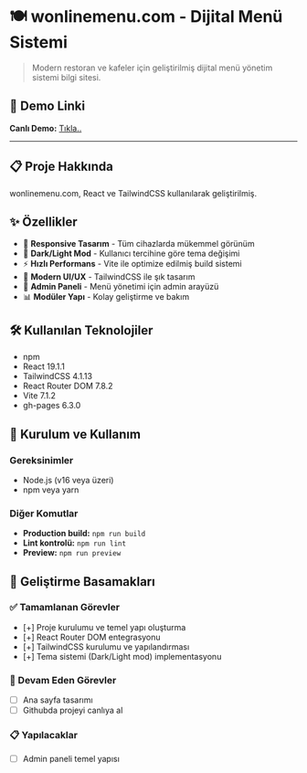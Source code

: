 # 🍽️ wonlinemenu.com - Dijital Menü Sistemi

> Modern restoran ve kafeler için geliştirilmiş dijital menü yönetim sistemi bilgi sitesi.

## 🚀 Demo Linki

**Canlı Demo:** [Tıkla..](https://melihcandemir.github.io/wonlinemenu.com/)

---

## 📋 Proje Hakkında

wonlinemenu.com, React ve TailwindCSS kullanılarak geliştirilmiş.

## ✨ Özellikler

- 📱 **Responsive Tasarım** - Tüm cihazlarda mükemmel görünüm
- 🌙 **Dark/Light Mod** - Kullanıcı tercihine göre tema değişimi
- ⚡ **Hızlı Performans** - Vite ile optimize edilmiş build sistemi
- 🎨 **Modern UI/UX** - TailwindCSS ile şık tasarım
- 🔧 **Admin Paneli** - Menü yönetimi için admin arayüzü
- 📊 **Modüler Yapı** - Kolay geliştirme ve bakım

## 🛠️ Kullanılan Teknolojiler

- npm
- React 19.1.1
- TailwindCSS 4.1.13
- React Router DOM 7.8.2
- Vite 7.1.2
- gh-pages 6.3.0

## 🚀 Kurulum ve Kullanım

### Gereksinimler

- Node.js (v16 veya üzeri)
- npm veya yarn

### Diğer Komutlar

- **Production build:** `npm run build`
- **Lint kontrolü:** `npm run lint`
- **Preview:** `npm run preview`

## 📝 Geliştirme Basamakları

### ✅ Tamamlanan Görevler

- [+] Proje kurulumu ve temel yapı oluşturma
- [+] React Router DOM entegrasyonu
- [+] TailwindCSS kurulumu ve yapılandırması
- [+] Tema sistemi (Dark/Light mod) implementasyonu

### 🔄 Devam Eden Görevler

- [ ] Ana sayfa tasarımı
- [ ] Githubda projeyi canlıya al

### 📋 Yapılacaklar

- [ ] Admin paneli temel yapısı
